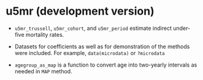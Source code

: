 
# u5mr (development version)

* `u5mr_trussell`, `u5mr_cohort`, and `u5mr_period` estimate indirect under-five mortality rates.

* Datasets for coefficients as well as for demonstration of the methods were included. For example, `data(microdata)` or `?microdata`

* `agegroup_as_map` is a function to convert age into two-yearly intervals as needed in `MAP` method.


